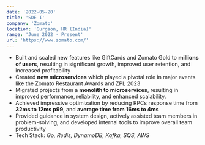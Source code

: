 ```yaml
---
date: '2022-05-20'
title: 'SDE I'
company: 'Zomato'
location: 'Gurgaon, HR (India)'
range: 'June 2022 - Present'
url: 'https://www.zomato.com/'
---
```


- Built and scaled new features like GiftCards and Zomato Gold to **millions of users**, resulting in significant growth, improved user retention, and increased profitability
- Created **new microservices** which played a pivotal role in major events like the Zomato Restaurant Awards and ZPL 2023
- Migrated projects from a **monolith to microservices**, resulting in improved performance, reliability, and enhanced scalability.
- Achieved impressive optimization by reducing RPCs response time from **32ms to 12ms p99**, and **average time from 16ms to 4ms**
- Provided guidance in system design, actively assisted team members in problem-solving, and developed internal tools to improve overall team productivity
- Tech Stack: _Go, Redis, DynamoDB, Kafka, SQS, AWS_
